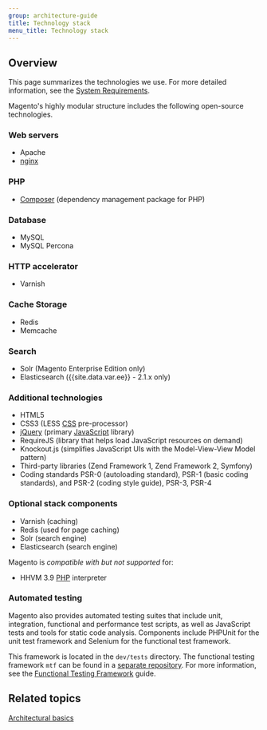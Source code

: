 ```yaml
---
group: architecture-guide
title: Technology stack
menu_title: Technology stack
---
```


## Overview

This page summarizes the technologies we use. For more detailed information, see the [System Requirements]({{page.baseurl}}/install-gde/system-requirements-tech.html).

Magento's highly modular structure includes the following open-source technologies.

### Web servers

*	Apache
*	[nginx](https://glossary.magento.com/nginx)

### PHP

*	[Composer](https://glossary.magento.com/Composer) (dependency management package for PHP)

### Database

*	MySQL
*	MySQL Percona

### HTTP accelerator

*	Varnish

### Cache Storage

*	Redis
*	Memcache

### Search

* Solr (Magento Enterprise Edition only)
* Elasticsearch ({{site.data.var.ee}} - 2.1.x only)

### Additional technologies

*	HTML5
*	CSS3 (LESS [CSS](https://glossary.magento.com/CSS) pre-processor)
*	[jQuery](https://glossary.magento.com/jQuery) (primary [JavaScript](https://glossary.magento.com/JavaScript) library)
*	RequireJS (library that helps load JavaScript resources on demand)
*	Knockout.js (simplifies JavaScript UIs with the Model-View-View Model pattern)
*	Third-party libraries (Zend Framework 1, Zend Framework 2, Symfony)
*	Coding standards PSR-0 (autoloading standard), PSR-1 (basic coding standards), and PSR-2 (coding style guide), PSR-3, PSR-4

### Optional stack components

*	Varnish (caching)
*	Redis (used for page caching)
*	Solr (search engine)
*	Elasticsearch (search engine)

Magento is *compatible with but not supported* for:

*	HHVM 3.9 [PHP](https://glossary.magento.com/PHP) interpreter

### Automated testing

Magento also provides automated testing suites that include unit, integration, functional and performance test scripts, as well as JavaScript tests and tools for static code analysis. Components include PHPUnit for the unit test framework and Selenium for the functional test framework.

This framework is located in the `dev/tests` directory. The functional testing framework `mtf` can be found in a [separate repository](https://github.com/magento/mtf).
For more information, see the [Functional Testing Framework]({{page.baseurl}}/mtf/mtf_introduction.html) guide.

## Related topics
[Architectural basics]({{page.baseurl}}/architecture/archi_perspectives/ABasics_intro.html)
